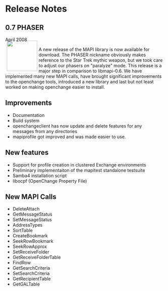 # Release Notes #

<div class="news">
  <h2>0.7 PHASER</h2>
  <div class="date">April 2008</div>

<img border="0" width="96" height="96" style="border: 0pt none; margin: -5px 5px 5px; float: left;" alt="" src="/images/icon_openchange_logo.png" />

A new release of the MAPI library is now available for download. The
PHASER nickname obviously makes reference to the Star Trek mythic
weapon, but we took care to adjust our phasers on "paralyze" mode. This
release is a major step in comparison to libmapi-0.6. We have
implemented many new MAPI calls, have brought significant improvements
to the openchange tools, introduced a new library and last but not least
worked on making openchange easier to install.

## Improvements ##

- Documentation
- Build system
- openchangeclient has now update and delete features for any messages
  from any directories
- mapiprofile got improved and was made easier to use.

## New features ##

- Support for profile creation in clustered Exchange environments
- Preliminary implementaiton of the mapitest standalone testsuite
- Samba4 installation script
- libocpf (OpenChange Property File)

## New MAPI Calls ##

- DeleteAttach
- GetMessageStatus
- SetMessageStatus
- AddressTypes
- SortTable
- CreateBookmark
- SeekRowBookmark
- SeekRowApprox
- SetReceiveFolder
- GetReceiveFolderTable
- FindRow
- GetSearchCriteria
- SetSearchCriteria
- GetRecipientTable
- GetGALTable

</div>
